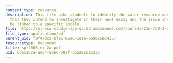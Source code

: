```yaml
---
content_type: resource
description: This file asks students to identify the water resource management issue
  that they intend to investigate in their next essay and the issue investigated should
  be linked to a specific locale.
file: https://ol-ocw-studio-app-qa.s3.amazonaws.com/courses/21w-730-3-writing-and-the-environment-spring-2005/6d5c262aad345c6659afd5a281681236_spr2005_ex_2a.pdf
file_type: application/pdf
parent_uid: f9f47dc5-bf81-86e6-1e1a-659b85bc4357
resourcetype: Document
title: spr2005_ex_2a.pdf
uid: 6d5c262a-ad34-5c66-59af-d5a281681236
---
```

